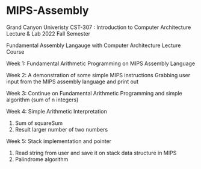 # MIPS-Assembly
Grand Canyon Univeristy CST-307 : Introduction to Computer Architecture Lecture &amp; Lab
2022 Fall Semester

Fundamental Assembly Langauge with Computer Architecture Lecture Course

Week 1:
Fundamental Arithmetic Programming on MIPS Assembly Language

Week 2:
A demonstration of some simple MIPS instructions
Grabbing user input from the MIPS assembly language and print out

Week 3:
Continue on Fundamental Arithmetic Programming and simple algorithm (sum of n integers)

Week 4:
Simple Arithmetic Interpretation
1) Sum of squareSum
2) Result larger number of two numbers

Week 5:
Stack implementation and pointer
1) Read string from user and save it on stack data structure in MIPS
2) Palindrome algorithm
